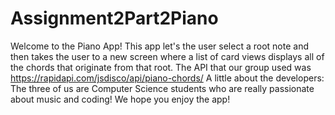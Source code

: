 # Assignment2Part2Piano
Welcome to the Piano App! 
This app let's the user select a root note and then takes the user to a new screen where a list of card views displays all of the chords that originate from that root. 
The API that our group used was https://rapidapi.com/jsdisco/api/piano-chords/
A little about the developers:
The three of us are Computer Science students who are really passionate about music and coding! 
We hope you enjoy the app! 

